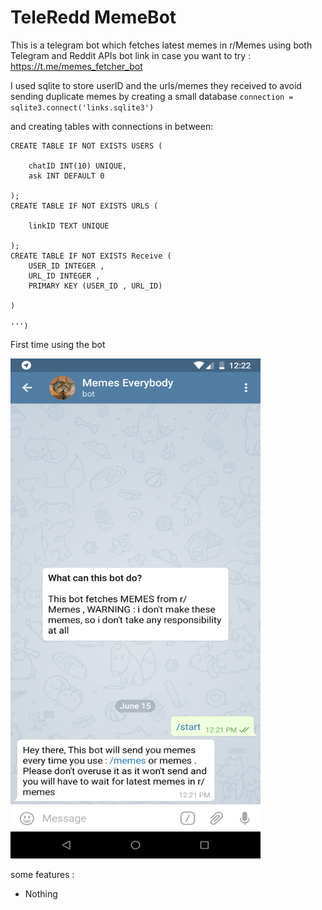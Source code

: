 # TeleRedd MemeBot 
This is a telegram bot which fetches latest memes in r/Memes using both Telegram and Reddit APIs
bot link in case you want to try : https://t.me/memes_fetcher_bot

I used sqlite to store userID and the urls/memes they received to avoid sending duplicate memes by creating a small database
```connection = sqlite3.connect('links.sqlite3')```

and creating tables with connections in between:
```curr.executescript('''
CREATE TABLE IF NOT EXISTS USERS ( 
    
    chatID INT(10) UNIQUE,
    ask INT DEFAULT 0
    
);
CREATE TABLE IF NOT EXISTS URLS ( 
    
    linkID TEXT UNIQUE 

);
CREATE TABLE IF NOT EXISTS Receive ( 
    USER_ID INTEGER ,
    URL_ID INTEGER ,
    PRIMARY KEY (USER_ID , URL_ID)

)

''')
```

First time using the bot 

<img src="https://github.com/AYehia0/Telegram-Reddit-MemeBot/blob/master/imgs/start.png" width="400" height="800">



some features :
  - Nothing
